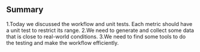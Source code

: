 ## Summary
  1.Today we discussed the workflow and unit tests. Each metric should have a unit test to restrict its range.
  2.We need to generate and collect some data that is close to real-world conditions.
  3.We need to find some tools to do the testing and make the workflow efficiently.
